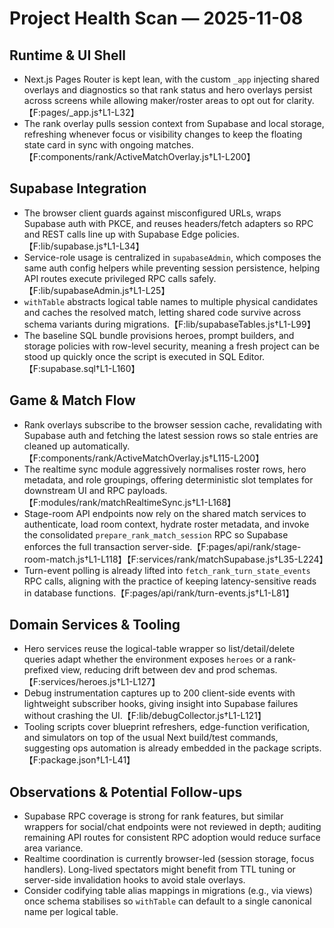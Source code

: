 # Project Health Scan — 2025-11-08

## Runtime & UI Shell

- Next.js Pages Router is kept lean, with the custom `_app` injecting shared overlays and diagnostics so that rank status and hero overlays persist across screens while allowing maker/roster areas to opt out for clarity.【F:pages/\_app.js†L1-L32】
- The rank overlay pulls session context from Supabase and local storage, refreshing whenever focus or visibility changes to keep the floating state card in sync with ongoing matches.【F:components/rank/ActiveMatchOverlay.js†L1-L200】

## Supabase Integration

- The browser client guards against misconfigured URLs, wraps Supabase auth with PKCE, and reuses headers/fetch adapters so RPC and REST calls line up with Supabase Edge policies.【F:lib/supabase.js†L1-L34】
- Service-role usage is centralized in `supabaseAdmin`, which composes the same auth config helpers while preventing session persistence, helping API routes execute privileged RPC calls safely.【F:lib/supabaseAdmin.js†L1-L25】
- `withTable` abstracts logical table names to multiple physical candidates and caches the resolved match, letting shared code survive across schema variants during migrations.【F:lib/supabaseTables.js†L1-L99】
- The baseline SQL bundle provisions heroes, prompt builders, and storage policies with row-level security, meaning a fresh project can be stood up quickly once the script is executed in SQL Editor.【F:supabase.sql†L1-L160】

## Game & Match Flow

- Rank overlays subscribe to the browser session cache, revalidating with Supabase auth and fetching the latest session rows so stale entries are cleaned up automatically.【F:components/rank/ActiveMatchOverlay.js†L115-L200】
- The realtime sync module aggressively normalises roster rows, hero metadata, and role groupings, offering deterministic slot templates for downstream UI and RPC payloads.【F:modules/rank/matchRealtimeSync.js†L1-L168】
- Stage-room API endpoints now rely on the shared match services to authenticate, load room context, hydrate roster metadata, and invoke the consolidated `prepare_rank_match_session` RPC so Supabase enforces the full transaction server-side.【F:pages/api/rank/stage-room-match.js†L1-L118】【F:services/rank/matchSupabase.js†L35-L224】
- Turn-event polling is already lifted into `fetch_rank_turn_state_events` RPC calls, aligning with the practice of keeping latency-sensitive reads in database functions.【F:pages/api/rank/turn-events.js†L1-L81】

## Domain Services & Tooling

- Hero services reuse the logical-table wrapper so list/detail/delete queries adapt whether the environment exposes `heroes` or a rank-prefixed view, reducing drift between dev and prod schemas.【F:services/heroes.js†L1-L127】
- Debug instrumentation captures up to 200 client-side events with lightweight subscriber hooks, giving insight into Supabase failures without crashing the UI.【F:lib/debugCollector.js†L1-L121】
- Tooling scripts cover blueprint refreshers, edge-function verification, and simulators on top of the usual Next build/test commands, suggesting ops automation is already embedded in the package scripts.【F:package.json†L1-L41】

## Observations & Potential Follow-ups

- Supabase RPC coverage is strong for rank features, but similar wrappers for social/chat endpoints were not reviewed in depth; auditing remaining API routes for consistent RPC adoption would reduce surface area variance.
- Realtime coordination is currently browser-led (session storage, focus handlers). Long-lived spectators might benefit from TTL tuning or server-side invalidation hooks to avoid stale overlays.
- Consider codifying table alias mappings in migrations (e.g., via views) once schema stabilises so `withTable` can default to a single canonical name per logical table.
